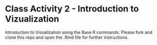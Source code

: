 # Class Activity 2 - Introduction to Vizualization

Introduction to Visualization using the Base R commands. Please fork and clone this repo and open the .Rmd file for further instructions.
